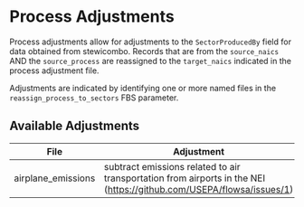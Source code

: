 # Process Adjustments
Process adjustments allow for adjustments to the `SectorProducedBy` field for data obtained from stewicombo.
Records that are from the `source_naics` AND the `source_process` are reassigned to the `target_naics` indicated in the process adjustment file.

Adjustments are indicated by identifying one or more named files in the `reassign_process_to_sectors` FBS parameter.


## Available Adjustments

File | Adjustment |
----- | ---- |
airplane_emissions | subtract emissions related to air transportation from airports in the NEI (https://github.com/USEPA/flowsa/issues/1)

